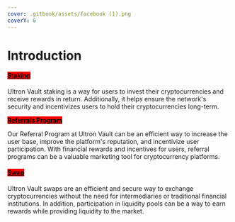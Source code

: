```yaml
---
cover: .gitbook/assets/facebook (1).png
coverY: 0
---
```


# Introduction

#### <mark style="background-color:red;"></mark>[<mark style="background-color:red;">Staking</mark>](./#staking)<mark style="background-color:red;"></mark>

Ultron Vault staking is a way for users to invest their cryptocurrencies and receive rewards in return. Additionally, it helps ensure the network's security and incentivizes users to hold their cryptocurrencies long-term.

<mark style="background-color:red;">****</mark>[<mark style="background-color:red;">**Referrals Program**</mark> ](features/referrals-program.md)<mark style="background-color:red;">****</mark>

Our Referral Program at Ultron Vault can be an efficient way to increase the user base, improve the platform's reputation, and incentivize user participation. With financial rewards and incentives for users, referral programs can be a valuable marketing tool for cryptocurrency platforms.

#### <mark style="background-color:red;"></mark>[<mark style="background-color:red;">Swap</mark>](./#swap)<mark style="background-color:red;"></mark>

Ultron Vault swaps are an efficient and secure way to exchange cryptocurrencies without the need for intermediaries or traditional financial institutions. In addition, participation in liquidity pools can be a way to earn rewards while providing liquidity to the market.
